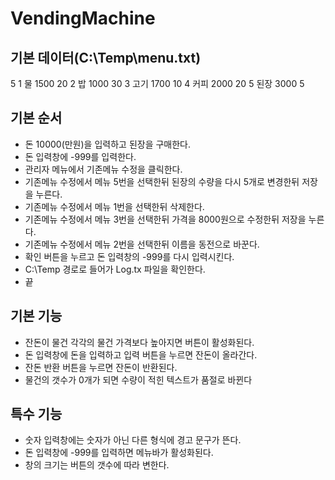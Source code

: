 # VendingMachine
## 기본 데이터(C:\Temp\menu.txt)
5
1 물 1500 20
2 밥 1000 30
3 고기 1700 10
4 커피 2000 20
5 된장 3000 5

## 기본 순서
- 돈 10000(만원)을 입력하고 된장을 구매한다.
- 돈 입력창에 -999를 입력한다.
- 관리자 메뉴에서 기존메뉴 수정을 클릭한다.
- 기존메뉴 수정에서 메뉴 5번을 선택한뒤 된장의 수량을 다시 5개로 변경한뒤 저장을 누른다.
- 기존메뉴 수정에서 메뉴 1번을 선택한뒤 삭제한다.
- 기존메뉴 수정에서 메뉴 3번을 선택한뒤 가격을 8000원으로 수정한뒤 저장을 누른다.
- 기존메뉴 수정에서 메뉴 2번을 선택한뒤 이름을 동전으로 바꾼다.
- 확인 버튼을 누르고 돈 입력창의 -999를 다시 입력시킨다.
- C:\Temp 경로로 들어가 Log.tx 파일을 확인한다.
- 끝

## 기본 기능
- 잔돈이 물건 각각의 물건 가격보다 높아지면 버튼이 활성화된다.
- 돈 입력창에 돈을 입력하고 입력 버튼을 누르면 잔돈이 올라간다.
- 잔돈 반환 버튼을 누르면 잔돈이 반환된다.
- 물건의 갯수가 0개가 되면 수량이 적힌 텍스트가 품절로 바뀐다

## 특수 기능
- 숫자 입력창에는 숫자가 아닌 다른 형식에 경고 문구가 뜬다.
- 돈 입력창에 -999를 입력하면 메뉴바가 활성화된다.
- 창의 크기는 버튼의 갯수에 따라 변한다.

